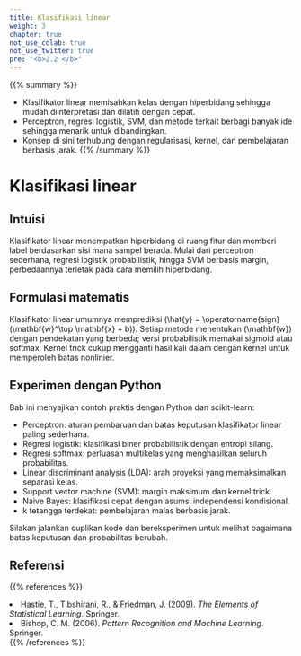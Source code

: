 ```yaml
---
title: Klasifikasi linear
weight: 3
chapter: true
not_use_colab: true
not_use_twitter: true
pre: "<b>2.2 </b>"
---
```


{{% summary %}}
- Klasifikator linear memisahkan kelas dengan hiperbidang sehingga mudah diinterpretasi dan dilatih dengan cepat.
- Perceptron, regresi logistik, SVM, dan metode terkait berbagi banyak ide sehingga menarik untuk dibandingkan.
- Konsep di sini terhubung dengan regularisasi, kernel, dan pembelajaran berbasis jarak.
{{% /summary %}}

# Klasifikasi linear

## Intuisi
Klasifikator linear menempatkan hiperbidang di ruang fitur dan memberi label berdasarkan sisi mana sampel berada. Mulai dari perceptron sederhana, regresi logistik probabilistik, hingga SVM berbasis margin, perbedaannya terletak pada cara memilih hiperbidang.

## Formulasi matematis
Klasifikator linear umumnya memprediksi \(\hat{y} = \operatorname{sign}(\mathbf{w}^\top \mathbf{x} + b)\). Setiap metode menentukan \(\mathbf{w}\) dengan pendekatan yang berbeda; versi probabilistik memakai sigmoid atau softmax. Kernel trick cukup mengganti hasil kali dalam dengan kernel untuk memperoleh batas nonlinier.

## Experimen dengan Python
Bab ini menyajikan contoh praktis dengan Python dan scikit-learn:

- Perceptron: aturan pembaruan dan batas keputusan klasifikator linear paling sederhana.
- Regresi logistik: klasifikasi biner probabilistik dengan entropi silang.
- Regresi softmax: perluasan multikelas yang menghasilkan seluruh probabilitas.
- Linear discriminant analysis (LDA): arah proyeksi yang memaksimalkan separasi kelas.
- Support vector machine (SVM): margin maksimum dan kernel trick.
- Naive Bayes: klasifikasi cepat dengan asumsi independensi kondisional.
- k tetangga terdekat: pembelajaran malas berbasis jarak.

Silakan jalankan cuplikan kode dan bereksperimen untuk melihat bagaimana batas keputusan dan probabilitas berubah.

## Referensi
{{% references %}}
<li>Hastie, T., Tibshirani, R., &amp; Friedman, J. (2009). <i>The Elements of Statistical Learning</i>. Springer.</li>
<li>Bishop, C. M. (2006). <i>Pattern Recognition and Machine Learning</i>. Springer.</li>
{{% /references %}}
